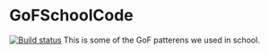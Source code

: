 # GoFSchoolCode
[![Build status](https://ci.appveyor.com/api/projects/status/d7qowjb3d7vecml8?svg=true)](https://ci.appveyor.com/project/entvex/gofschoolcode)
This is some of the GoF patterens we used in school.
